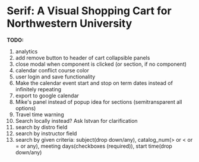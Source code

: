# Serif: A Visual Shopping Cart for Northwestern University

<b>TODO:</b>

<ol>
    <li>analytics</li>
    <li>add remove button to header of cart collapsible panels</li>
	<li>close modal when component is clicked (or section, if no component)</li>
    <li>calendar conflict course color</li>
    <li>user login and save functionality</li>
    <li>Make the calendar event start and stop on term dates instead of infinitely repeating</li>
    <li>export to google calendar</li>
	<li>Mike's panel instead of popup idea for sections (semitransparent all options)</li>
    <li>Travel time warning</li>
	<li>Search locally instead? Ask Istvan for clarification</li>
    <li>search by distro field</li>
    <li>search by instructor field</li>
    <li>search by given criteria: subject(drop down/any), catalog_num(> or < or = or any), meeting days(checkboxes (required)), start time(drop down/any)</li>
</ol>
